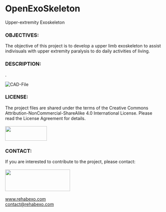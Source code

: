 # OpenExoSkeleton
Upper-extremity Exoskeleton

### OBJECTIVES:
<P align="justify"> The objective of this project is to develop a upper limb exoskeleton to assist indivisuals with upper extremity paralysis to do daily activities of living.

### DESCRIPTION:
<P align="justify"> .

![CAD-File](https://github.com/RehabExo/OpenExoSkeleton/blob/main/CAD.JPG)

### LICENSE:
The project files are shared under the terms of the Creative Commons Attribution-NonCommercial-ShareAlike 4.0 International License. Please read the License Agreement for details. <br/><br/>
<img src="https://github.com/RehabExo/OpenExoSkeleton/blob/main/by-nc-sa.png" width="135" height="47"><br/>

### CONTACT:
If you are interested to contribute to the project, please contact: <br/>  
<img src="https://github.com/RehabExo/OpenExoSkeleton/blob/main/RehabExo_web.jpeg" width="210" height="70"> <br/>  
www.rehabexo.com <br/>
contact@rehabexo.com <br/>

